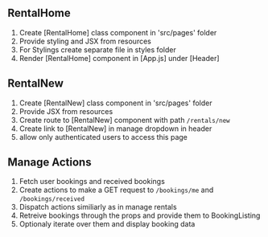 

## RentalHome
1. Create [RentalHome] class component in 'src/pages' folder
2. Provide styling and JSX from resources
3. For Stylings create separate file in styles folder
4. Render [RentalHome] component in [App.js] under [Header]

## RentalNew
1. Create [RentalNew] class component in 'src/pages' folder
2. Provide JSX from resources
3. Create route to [RentalNew] component with path `/rentals/new`
4. Create link to [RentalNew] in manage dropdown in header
5. allow only authenticated users to access this page

## Manage Actions
1. Fetch user bookings and received bookings
2. Create actions to make a GET request to `/bookings/me` and `/bookings/received`
3. Dispatch actions similiarly as in manage rentals
4. Retreive bookings through the props and provide them to BookingListing
5. Optionaly iterate over them and display booking data